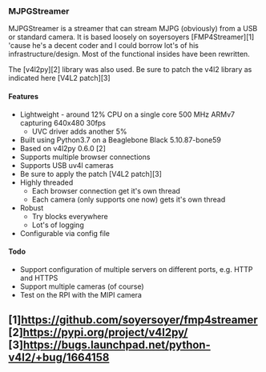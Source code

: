 
### MJPGStreamer

MJPGStreamer is a streamer that can stream MJPG (obviously) from a USB or standard camera. It is based loosely on soyersoyers [FMP4Streamer][1] 'cause he's a decent coder and I could borrow lot's of his infrastructure/design.  Most of the functional insides have been rewritten.

The [v4l2py][2] library was also used. Be sure to patch the v4l2 library as indicated here [V4L2 patch][3]

#### Features
- Lightweight - around 12% CPU on a single core 500 MHz ARMv7 capturing 640x480 30fps
  - UVC driver adds another 5%
- Built using Python3.7 on a Beaglebone Black 5.10.87-bone59
- Based on v4l2py 0.6.0 [2]
- Supports multiple browser connections
- Supports USB uv4l cameras
 - Be sure to apply the patch [V4L2 patch][3]
- Highly threaded 
  - Each browser connection get it's own thread
  - Each camera (only supports one now) gets it's own thread
- Robust
  - Try blocks everywhere
  - Lot's of logging
- Configurable via config file

#### Todo
- Support configuration of multiple servers on different ports, e.g. HTTP and HTTPS
- Support multiple cameras (of course)
- Test on the RPI with the MIPI camera

[1]https://github.com/soyersoyer/fmp4streamer
[2]https://pypi.org/project/v4l2py/
[3]https://bugs.launchpad.net/python-v4l2/+bug/1664158 
-
